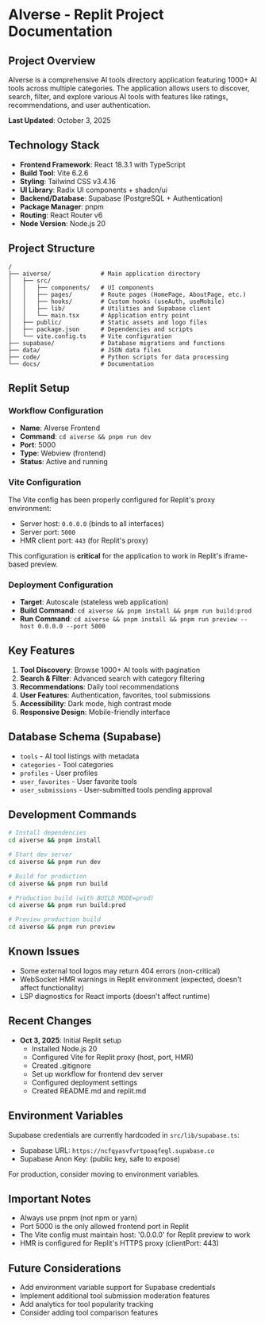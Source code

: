 # AIverse - Replit Project Documentation

## Project Overview
AIverse is a comprehensive AI tools directory application featuring 1000+ AI tools across multiple categories. The application allows users to discover, search, filter, and explore various AI tools with features like ratings, recommendations, and user authentication.

**Last Updated**: October 3, 2025

## Technology Stack
- **Frontend Framework**: React 18.3.1 with TypeScript
- **Build Tool**: Vite 6.2.6
- **Styling**: Tailwind CSS v3.4.16
- **UI Library**: Radix UI components + shadcn/ui
- **Backend/Database**: Supabase (PostgreSQL + Authentication)
- **Package Manager**: pnpm
- **Routing**: React Router v6
- **Node Version**: Node.js 20

## Project Structure
```
/
├── aiverse/              # Main application directory
│   ├── src/
│   │   ├── components/   # UI components
│   │   ├── pages/        # Route pages (HomePage, AboutPage, etc.)
│   │   ├── hooks/        # Custom hooks (useAuth, useMobile)
│   │   ├── lib/          # Utilities and Supabase client
│   │   └── main.tsx      # Application entry point
│   ├── public/           # Static assets and logo files
│   ├── package.json      # Dependencies and scripts
│   └── vite.config.ts    # Vite configuration
├── supabase/             # Database migrations and functions
├── data/                 # JSON data files
├── code/                 # Python scripts for data processing
└── docs/                 # Documentation
```

## Replit Setup

### Workflow Configuration
- **Name**: AIverse Frontend
- **Command**: `cd aiverse && pnpm run dev`
- **Port**: 5000
- **Type**: Webview (frontend)
- **Status**: Active and running

### Vite Configuration
The Vite config has been properly configured for Replit's proxy environment:
- Server host: `0.0.0.0` (binds to all interfaces)
- Server port: `5000`
- HMR client port: `443` (for Replit's proxy)

This configuration is **critical** for the application to work in Replit's iframe-based preview.

### Deployment Configuration
- **Target**: Autoscale (stateless web application)
- **Build Command**: `cd aiverse && pnpm install && pnpm run build:prod`
- **Run Command**: `cd aiverse && pnpm install && pnpm run preview --host 0.0.0.0 --port 5000`

## Key Features
1. **Tool Discovery**: Browse 1000+ AI tools with pagination
2. **Search & Filter**: Advanced search with category filtering
3. **Recommendations**: Daily tool recommendations
4. **User Features**: Authentication, favorites, tool submissions
5. **Accessibility**: Dark mode, high contrast mode
6. **Responsive Design**: Mobile-friendly interface

## Database Schema (Supabase)
- `tools` - AI tool listings with metadata
- `categories` - Tool categories
- `profiles` - User profiles
- `user_favorites` - User favorite tools
- `user_submissions` - User-submitted tools pending approval

## Development Commands
```bash
# Install dependencies
cd aiverse && pnpm install

# Start dev server
cd aiverse && pnpm run dev

# Build for production
cd aiverse && pnpm run build

# Production build (with BUILD_MODE=prod)
cd aiverse && pnpm run build:prod

# Preview production build
cd aiverse && pnpm run preview
```

## Known Issues
- Some external tool logos may return 404 errors (non-critical)
- WebSocket HMR warnings in Replit environment (expected, doesn't affect functionality)
- LSP diagnostics for React imports (doesn't affect runtime)

## Recent Changes
- **Oct 3, 2025**: Initial Replit setup
  - Installed Node.js 20
  - Configured Vite for Replit proxy (host, port, HMR)
  - Created .gitignore
  - Set up workflow for frontend dev server
  - Configured deployment settings
  - Created README.md and replit.md

## Environment Variables
Supabase credentials are currently hardcoded in `src/lib/supabase.ts`:
- Supabase URL: `https://ncfqyasvfvrtpoaqfegl.supabase.co`
- Supabase Anon Key: (public key, safe to expose)

For production, consider moving to environment variables.

## Important Notes
- Always use pnpm (not npm or yarn)
- Port 5000 is the only allowed frontend port in Replit
- The Vite config must maintain host: '0.0.0.0' for Replit preview to work
- HMR is configured for Replit's HTTPS proxy (clientPort: 443)

## Future Considerations
- Add environment variable support for Supabase credentials
- Implement additional tool submission moderation features
- Add analytics for tool popularity tracking
- Consider adding tool comparison features
